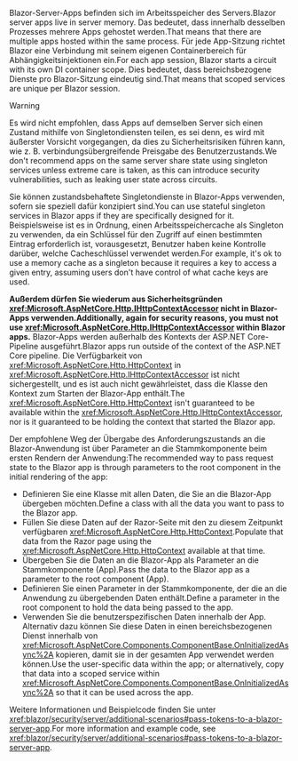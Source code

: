<span data-ttu-id="a337e-101">Blazor-Server-Apps befinden sich im Arbeitsspeicher des Servers.</span><span class="sxs-lookup"><span data-stu-id="a337e-101">Blazor server apps live in server memory.</span></span> <span data-ttu-id="a337e-102">Das bedeutet, dass innerhalb desselben Prozesses mehrere Apps gehostet werden.</span><span class="sxs-lookup"><span data-stu-id="a337e-102">That means that there are multiple apps hosted within the same process.</span></span> <span data-ttu-id="a337e-103">Für jede App-Sitzung richtet Blazor eine Verbindung mit seinem eigenen Containerbereich für Abhängigkeitsinjektionen ein.</span><span class="sxs-lookup"><span data-stu-id="a337e-103">For each app session, Blazor starts a circuit with its own DI container scope.</span></span> <span data-ttu-id="a337e-104">Dies bedeutet, dass bereichsbezogene Dienste pro Blazor-Sitzung eindeutig sind.</span><span class="sxs-lookup"><span data-stu-id="a337e-104">That means that scoped services are unique per Blazor session.</span></span>

> [!WARNING]
> <span data-ttu-id="a337e-105">Es wird nicht empfohlen, dass Apps auf demselben Server sich einen Zustand mithilfe von Singletondiensten teilen, es sei denn, es wird mit äußerster Vorsicht vorgegangen, da dies zu Sicherheitsrisiken führen kann, wie z. B. verbindungsübergreifende Preisgabe des Benutzerzustands.</span><span class="sxs-lookup"><span data-stu-id="a337e-105">We don't recommend apps on the same server share state using singleton services unless extreme care is taken, as this can introduce security vulnerabilities, such as leaking user state across circuits.</span></span>

<span data-ttu-id="a337e-106">Sie können zustandsbehaftete Singletondienste in Blazor-Apps verwenden, sofern sie speziell dafür konzipiert sind.</span><span class="sxs-lookup"><span data-stu-id="a337e-106">You can use stateful singleton services in Blazor apps if they are specifically designed for it.</span></span> <span data-ttu-id="a337e-107">Beispielsweise ist es in Ordnung, einen Arbeitsspeichercache als Singleton zu verwenden, da ein Schlüssel für den Zugriff auf einen bestimmten Eintrag erforderlich ist, vorausgesetzt, Benutzer haben keine Kontrolle darüber, welche Cacheschlüssel verwendet werden.</span><span class="sxs-lookup"><span data-stu-id="a337e-107">For example, it's ok to use a memory cache as a singleton because it requires a key to access a given entry, assuming users don't have control of what cache keys are used.</span></span>

<span data-ttu-id="a337e-108">**Außerdem dürfen Sie wiederum aus Sicherheitsgründen <xref:Microsoft.AspNetCore.Http.IHttpContextAccessor> nicht in Blazor-Apps verwenden.**</span><span class="sxs-lookup"><span data-stu-id="a337e-108">**Additionally, again for security reasons, you must not use <xref:Microsoft.AspNetCore.Http.IHttpContextAccessor> within Blazor apps.**</span></span> <span data-ttu-id="a337e-109">Blazor-Apps werden außerhalb des Kontexts der ASP.NET Core-Pipeline ausgeführt.</span><span class="sxs-lookup"><span data-stu-id="a337e-109">Blazor apps run outside of the context of the ASP.NET Core pipeline.</span></span> <span data-ttu-id="a337e-110">Die Verfügbarkeit von <xref:Microsoft.AspNetCore.Http.HttpContext> in <xref:Microsoft.AspNetCore.Http.IHttpContextAccessor> ist nicht sichergestellt, und es ist auch nicht gewährleistet, dass die Klasse den Kontext zum Starten der Blazor-App enthält.</span><span class="sxs-lookup"><span data-stu-id="a337e-110">The <xref:Microsoft.AspNetCore.Http.HttpContext> isn't guaranteed to be available within the <xref:Microsoft.AspNetCore.Http.IHttpContextAccessor>, nor is it guaranteed to be holding the context that started the Blazor app.</span></span>

<span data-ttu-id="a337e-111">Der empfohlene Weg der Übergabe des Anforderungszustands an die Blazor-Anwendung ist über Parameter an die Stammkomponente beim ersten Rendern der Anwendung:</span><span class="sxs-lookup"><span data-stu-id="a337e-111">The recommended way to pass request state to the Blazor app is through parameters to the root component in the initial rendering of the app:</span></span>

* <span data-ttu-id="a337e-112">Definieren Sie eine Klasse mit allen Daten, die Sie an die Blazor-App übergeben möchten.</span><span class="sxs-lookup"><span data-stu-id="a337e-112">Define a class with all the data you want to pass to the Blazor app.</span></span>
* <span data-ttu-id="a337e-113">Füllen Sie diese Daten auf der Razor-Seite mit den zu diesem Zeitpunkt verfügbaren <xref:Microsoft.AspNetCore.Http.HttpContext>.</span><span class="sxs-lookup"><span data-stu-id="a337e-113">Populate that data from the Razor page using the <xref:Microsoft.AspNetCore.Http.HttpContext> available at that time.</span></span>
* <span data-ttu-id="a337e-114">Übergeben Sie die Daten an die Blazor-App als Parameter an die Stammkomponente (App).</span><span class="sxs-lookup"><span data-stu-id="a337e-114">Pass the data to the Blazor app as a parameter to the root component (App).</span></span>
* <span data-ttu-id="a337e-115">Definieren Sie einen Parameter in der Stammkomponente, der die an die Anwendung zu übergebenden Daten enthält.</span><span class="sxs-lookup"><span data-stu-id="a337e-115">Define a parameter in the root component to hold the data being passed to the app.</span></span>
* <span data-ttu-id="a337e-116">Verwenden Sie die benutzerspezifischen Daten innerhalb der App. Alternativ dazu können Sie diese Daten in einen bereichsbezogenen Dienst innerhalb von <xref:Microsoft.AspNetCore.Components.ComponentBase.OnInitializedAsync%2A> kopieren, damit sie in der gesamten App verwendet werden können.</span><span class="sxs-lookup"><span data-stu-id="a337e-116">Use the user-specific data within the app; or alternatively, copy that data into a scoped service within <xref:Microsoft.AspNetCore.Components.ComponentBase.OnInitializedAsync%2A> so that it can be used across the app.</span></span>

<span data-ttu-id="a337e-117">Weitere Informationen und Beispielcode finden Sie unter <xref:blazor/security/server/additional-scenarios#pass-tokens-to-a-blazor-server-app>.</span><span class="sxs-lookup"><span data-stu-id="a337e-117">For more information and example code, see <xref:blazor/security/server/additional-scenarios#pass-tokens-to-a-blazor-server-app>.</span></span>
